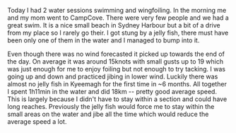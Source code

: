 Today I had 2 water sessions swimming and wingfoiling. In the morning me and my mom went to CampCove. There were very few people and we had a great swim. It is a nice small beach in Sydney Harbour but a bit of a drive from my place so I rarely go their. I got stung by a jelly fish, there must have been only one of them in the water and I managed to bump into it.

Even though there was no wind forecasted it picked up towards the end of the day. On average it was around 15knots with small gusts up to 19 which was just enough for me to enjoy foiling but not enough to try tacking. I was going up and down and practiced jibing in lower wind. Luckily there was almost no jelly fish in Kyeemagh for the first time in ~6 months. All together I spent 1h11min in the water and did 18km -- pretty good average speed. This is largely because I didn't have to stay within a section and could have long reaches. Previously the jelly fish would force me to stay within the small areas on the water and jibe all the time which would reduce the average speed a lot.